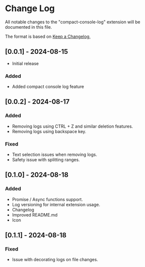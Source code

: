 # Change Log

All notable changes to the "compact-console-log" extension will be documented in this file.

The format is based on [Keep a Changelog](https://keepachangelog.com/en/1.1.0/),

## [0.0.1] - 2024-08-15

- Initial release

### Added

- Added compact console log feature

## [0.0.2] - 2024-08-17

### Added

- Removing logs using CTRL + Z and similar deletion features.
- Removing logs using backspace key.

### Fixed

- Text selection issues when removing logs.
- Safety issue with splitting ranges.

## [0.1.0] - 2024-08-18

### Added

- Promise / Async functions support.
- Log versioning for internal extension usage.
- Changelog
- Improved README.md
- Icon

## [0.1.1] - 2024-08-18

### Fixed

- Issue with decorating logs on file changes.